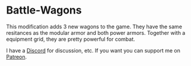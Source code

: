 # Battle-Wagons

This modification adds 3 new wagons to the game. They have the same resitances as the modular armor and both power armors. Together with a equipment grid, they are pretty powerful for combat.

I have a [Discord](https://discord.gg/rVpjuh4) for discussion, etc.
If you want you can support me on [Patreon](https://www.patreon.com/LuziferSenpai).